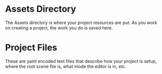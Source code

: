# Assets Directory
The Assets directory is where your project resources are put. As you work on creating a project, the work you do is saved here.

# Project Files
These are yaml encoded text files that describe how your project is setup, where the root scene file is, what mode the editor is in, etc.